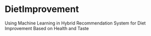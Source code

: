 # DietImprovement
Using Machine Learning in Hybrid Recommendation System for Diet Improvement Based on Health and Taste
